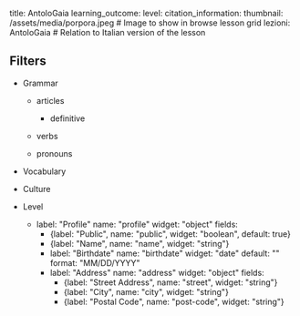 title: AntoloGaia
learning_outcome:
level:
citation_information:
thumbnail: /assets/media/porpora.jpeg # Image to show in browse lesson grid
lezioni: AntoloGaia # Relation to Italian version of the lesson

## Filters
- Grammar
    - articles
        - definitive

    - verbs 
    - pronouns

- Vocabulary 
- Culture
- Level



  - label: "Profile"
    name: "profile"
    widget: "object"
    fields:
      - {label: "Public", name: "public", widget: "boolean", default: true}
      - {label: "Name", name: "name", widget: "string"}
      - label: "Birthdate"
        name: "birthdate"
        widget: "date"
        default: ""
        format: "MM/DD/YYYY"
      - label: "Address"
        name: "address"
        widget: "object"
        fields: 
          - {label: "Street Address", name: "street", widget: "string"}
          - {label: "City", name: "city", widget: "string"}
          - {label: "Postal Code", name: "post-code", widget: "string"}
